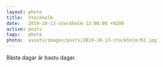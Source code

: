 ```yaml
---
layout: photo
title:  Stockholm
date:   2019-10-13-stockholm 12:00:00 +0200
active: posts
tags:   photo
photo:  assets/images/posts/2019-10-13-stockholm/02.jpg
---
```


Bästa dagar är bastu dagar.
